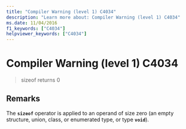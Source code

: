 ```yaml
---
title: "Compiler Warning (level 1) C4034"
description: "Learn more about: Compiler Warning (level 1) C4034"
ms.date: 11/04/2016
f1_keywords: ["C4034"]
helpviewer_keywords: ["C4034"]
---
```

# Compiler Warning (level 1) C4034

> sizeof returns 0

## Remarks

The **`sizeof`** operator is applied to an operand of size zero (an empty structure, union, class, or enumerated type, or type **`void`**).
